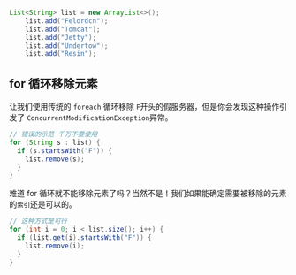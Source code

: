 ```java
List<String> list = new ArrayList<>();
    list.add("Felordcn");
    list.add("Tomcat");
    list.add("Jetty");
    list.add("Undertow");
    list.add("Resin");
```
## for 循环移除元素
让我们使用传统的 `foreach` 循环移除 `F`开头的假服务器，但是你会发现这种操作引发了
`ConcurrentModificationException`异常。

```java
// 错误的示范 千万不要使用
for (String s : list) {
  if (s.startsWith("F")) {
    list.remove(s);
  }
}
```

难道 for 循环就不能移除元素了吗？当然不是！我们如果能确定需要被移除的元素的`索引`还是可以的。

```java
// 这种方式是可行
for (int i = 0; i < list.size(); i++) {
  if (list.get(i).startsWith("F")) {
    list.remove(i);
  }
}
```